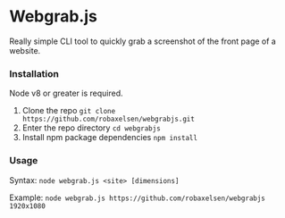 # Webgrab.js

Really simple CLI tool to quickly grab a screenshot of the front page of a website.

### Installation

Node v8 or greater is required.

1. Clone the repo
`git clone https://github.com/robaxelsen/webgrabjs.git`
1. Enter the repo directory
`cd webgrabjs`
1. Install npm package dependencies
`npm install`

### Usage

Syntax:
`node webgrab.js <site> [dimensions]`

Example:
`node webgrab.js https://github.com/robaxelsen/webgrabjs 1920x1080`
